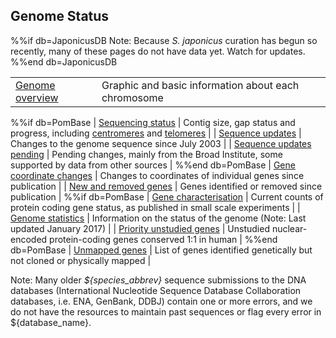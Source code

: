 ## Genome Status

%%if db=JaponicusDB
Note: Because *S. japonicus* curation has begun so recently, many of these pages do not have data yet. Watch for updates.
%%end db=JaponicusDB

| | |
|-|-|
| [Genome overview](status/genome-overview) | Graphic and basic information about each chromosome |
%%if db=PomBase
| [Sequencing status](status/sequencing-status) | Contig size, gap status and progress, including [centromeres](status/centromeres) and [telomeres](status/telomeres) |
| [Sequence updates](status/sequencing-updates) | Changes to the genome sequence since July 2003 |
| [Sequence updates pending](status/sequence-updates-pending) | Pending changes, mainly from the Broad Institute, some supported by data from other sources |
%%end db=PomBase
| [Gene coordinate changes](status/gene-coordinate-changes) | Changes to coordinates of individual genes since publication |
| [New and removed genes](status/new-and-removed-genes) | Genes identified or removed since publication |
%%if db=PomBase
| [Gene characterisation](status/gene-characterisation) | Current counts of protein coding gene status, as published in small scale experiments |
| [Genome statistics](status/statistics) |  Information on the status of the genome (Note: Last updated January 2017) |
| [Priority unstudied genes](status/priority-unstudied-genes) | Unstudied nuclear-encoded protein-coding genes conserved 1:1 in human |
%%end db=PomBase
| [Unmapped genes](status/unmapped_genes) | List of genes identified genetically but not cloned or physically mapped |

Note: Many older *${species_abbrev}* sequence submissions to the DNA databases
(International Nucleotide Sequence Database Collaboration databases,
i.e. ENA, GenBank, DDBJ) contain one or more errors, and we do not have
the resources to maintain past sequences or flag every error in ${database_name}.


